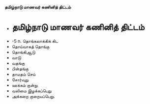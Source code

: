 **தமிழ்நாடு மாணவர் கணினித் திட்டம்**
- # தமிழ்நாடு மாணவர் கணினித் திட்டம்
- -5 n. தொங்கலாக்கிக் கிட
- தொய்வாகத் தொங்கு
- தொங்கிஆடு
- வாடு
- வதங்கு
- பின்தங்கு
- தாமதம் செய்
- சோர்வுறு
- ஊக்கம் குன்று
- வலிமை இழக்கப்பெறு
- அக்கறை குறையப்பெறு.

